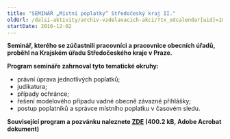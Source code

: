 ```yaml
---
title: "SEMINÁŘ „Místní poplatky“ Středočeský kraj II."
oldUrl: /dalsi-aktivity/archiv-vzdelavacich-akci/?tx_odcalendar[uid]=184&cHash=4cca6270f6d8ac0981d48370bb97ac77
startDate: 2016-12-02
---
```


<p><b>Seminář, kterého se zúčastnili pracovníci a pracovnice obecních úřadů, proběhl na Krajském úřadu Středočeského kraje v Praze.</b></p>
<p><b>Program semináře zahrnoval tyto tematické okruhy:</b></p>
<p></p><ul><li>právní úprava jednotlivých poplatků;</li><li>judikatura;</li><li>případy ochránce;</li><li>řešení modelového případu vadné obecně závazné přihlášky;</li><li>postup poplatníků a správce místního poplatku v časovém sledu.</li></ul><p><b>Související program a pozvánku naleznete <a href="https://www.ochrance.cz/fileadmin/user_upload/projekt_ESF/ARCHIV_2016/SEMINARE_ARCHIV/12_02_Mistni_poplatky_pozvanka.pdf" target="_blank">ZDE</a> (400.2 kB, Adobe Acrobat dokument)</b></p>
<p></p>
